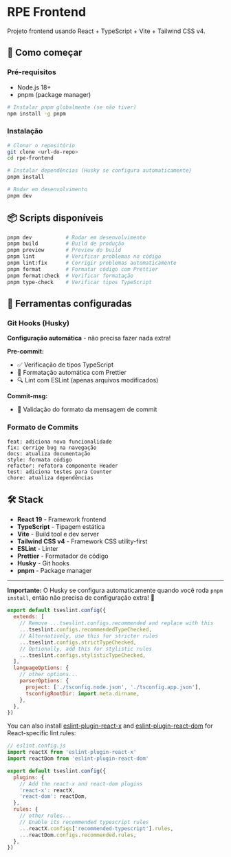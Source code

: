 # RPE Frontend

Projeto frontend usando React + TypeScript + Vite + Tailwind CSS v4.

## 🚀 Como começar

### Pré-requisitos

- Node.js 18+
- pnpm (package manager)

```bash
# Instalar pnpm globalmente (se não tiver)
npm install -g pnpm
```

### Instalação

```bash
# Clonar o repositório
git clone <url-do-repo>
cd rpe-frontend

# Instalar dependências (Husky se configura automaticamente)
pnpm install

# Rodar em desenvolvimento
pnpm dev
```

## 📦 Scripts disponíveis

```bash
pnpm dev           # Rodar em desenvolvimento
pnpm build         # Build de produção
pnpm preview       # Preview do build
pnpm lint          # Verificar problemas no código
pnpm lint:fix      # Corrigir problemas automaticamente
pnpm format        # Formatar código com Prettier
pnpm format:check  # Verificar formatação
pnpm type-check    # Verificar tipos TypeScript
```

## 🔧 Ferramentas configuradas

### Git Hooks (Husky)

**Configuração automática** - não precisa fazer nada extra!

**Pre-commit:**

- ✅ Verificação de tipos TypeScript
- 🎨 Formatação automática com Prettier
- 🔍 Lint com ESLint (apenas arquivos modificados)

**Commit-msg:**

- 📝 Validação do formato da mensagem de commit

### Formato de Commits

```
feat: adiciona nova funcionalidade
fix: corrige bug na navegação
docs: atualiza documentação
style: formata código
refactor: refatora componente Header
test: adiciona testes para Counter
chore: atualiza dependências
```

## 🛠️ Stack

- **React 19** - Framework frontend
- **TypeScript** - Tipagem estática
- **Vite** - Build tool e dev server
- **Tailwind CSS v4** - Framework CSS utility-first
- **ESLint** - Linter
- **Prettier** - Formatador de código
- **Husky** - Git hooks
- **pnpm** - Package manager

---

**Importante:** O Husky se configura automaticamente quando você roda `pnpm install`, então não precisa de configuração extra! 🎉

```js
export default tseslint.config({
  extends: [
    // Remove ...tseslint.configs.recommended and replace with this
    ...tseslint.configs.recommendedTypeChecked,
    // Alternatively, use this for stricter rules
    ...tseslint.configs.strictTypeChecked,
    // Optionally, add this for stylistic rules
    ...tseslint.configs.stylisticTypeChecked,
  ],
  languageOptions: {
    // other options...
    parserOptions: {
      project: ['./tsconfig.node.json', './tsconfig.app.json'],
      tsconfigRootDir: import.meta.dirname,
    },
  },
})
```

You can also install [eslint-plugin-react-x](https://github.com/Rel1cx/eslint-react/tree/main/packages/plugins/eslint-plugin-react-x) and [eslint-plugin-react-dom](https://github.com/Rel1cx/eslint-react/tree/main/packages/plugins/eslint-plugin-react-dom) for React-specific lint rules:

```js
// eslint.config.js
import reactX from 'eslint-plugin-react-x'
import reactDom from 'eslint-plugin-react-dom'

export default tseslint.config({
  plugins: {
    // Add the react-x and react-dom plugins
    'react-x': reactX,
    'react-dom': reactDom,
  },
  rules: {
    // other rules...
    // Enable its recommended typescript rules
    ...reactX.configs['recommended-typescript'].rules,
    ...reactDom.configs.recommended.rules,
  },
})
```
